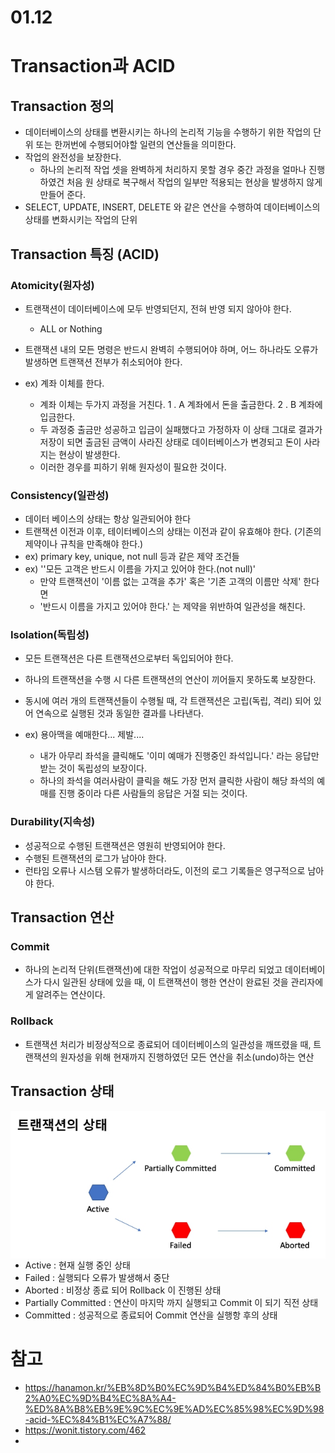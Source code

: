 # 01.12

# Transaction과 ACID

## Transaction 정의 

- 데이터베이스의 상태를 변환시키는 하나의 논리적 기능을 수행하기 위한 작업의 단위 또는 한꺼번에 수행되어야할 일련의 연산들을 의미한다.
- 작업의 완전성을 보장한다.
  - 하나의 논리적 작업 셋을 완벽하게 처리하지 못할 경우 중간 과정을 얼마나 진행 하였건 처음 원 상태로 복구해서 작업의 일부만 적용되는 현상을 발생하지 않게 만들어 준다.
- SELECT, UPDATE, INSERT, DELETE 와 같은 연산을 수행하여 데이터베이스의 상태를 변화시키는 작업의 단위



## Transaction 특징 (ACID)

### Atomicity(원자성)

- 트랜잭션이 데이터베이스에 모두 반영되던지, 전혀 반영 되지 않아야 한다.
  - ALL or Nothing
- 트랜잭션 내의 모든 명령은 반드시 완벽히 수행되어야 하며, 어느 하나라도 오류가 발생하면 트랜잭션 전부가 취소되어야 한다.

- ex) 계좌 이체를 한다.
  - 계좌 이체는 두가지 과정을 거친다. 1 . A 계좌에서 돈을 출금한다. 2 . B 계좌에 입금한다.
  - 두 과정중 출금만 성공하고 입금이 실패했다고 가정하자 이 상태 그대로 결과가 저장이 되면 출금된 금액이 사라진 상태로 데이터베이스가 변경되고 돈이 사라지는 현상이 발생한다. 
  - 이러한 경우를 피하기 위해 원자성이 필요한 것이다.



### Consistency(일관성)

- 데이터 베이스의 상태는 항상 일관되어야 한다
- 트랜잭션 이전과 이후, 테이터베이스의 상태는 이전과 같이 유효해야 한다. (기존의 제약이나 규칙을 만족해야 한다.)
- ex) primary key, unique, not null 등과 같은 제약 조건들 
- ex) ''모든 고객은 반드시 이름을 가지고 있어야 한다.(not null)'
  - 만약 트랜잭션이 '이름 없는 고객을 추가' 혹은 '기존 고객의 이름만 삭제' 한다면
  - '반드시 이름을 가지고 있어야 한다.' 는 제약을 위반하여 일관성을 해친다.



### Isolation(독립성)

- 모든 트랜잭션은 다른 트랜잭션으로부터 독입되어야 한다.
- 하나의 트랜잭션을 수행 시 다른 트랜잭션의 연산이 끼어들지 못하도록 보장한다.
- 동시에 여러 개의 트랜잭션들이 수행될 때, 각 트랜잭션은 고립(독립, 격리) 되어 있어 연속으로 실행된 것과 동일한 결과를 나타낸다.

- ex) 용아맥을 예매한다... 제발....
  - 내가 아무리 좌석을 클릭해도 '이미 예매가 진행중인 좌석입니다.' 라는 응답만 받는 것이 독립성의 보장이다.
  - 하나의 좌석을 여러사람이 클릭을 해도 가장 먼저 클릭한 사람이 해당 좌석의 예매를 진행 중이라 다른 사람들의 응답은 거절 되는 것이다.



### Durability(지속성)

- 성공적으로 수행된 트랜잭션은 영원히 반영되어야 한다.
- 수행된 트랜잭션의 로그가 남아야 한다.
- 런타임 오류나 시스템 오류가 발생하더라도, 이전의 로그 기록들은 영구적으로 남아야 한다.



## Transaction 연산

### Commit

- 하나의 논리적 단위(트랜잭션)에 대한 작업이 성공적으로 마무리 되었고 데이터베이스가 다시 일관된 상태에 있을 때, 이 트랜잭션이 행한 연산이 완료된 것을 관리자에게 알려주는 연산이다. 



### Rollback

- 트랜잭션 처리가 비정상적으로 종료되어 데이터베이스의 일관성을 깨뜨렸을 때, 트랜잭션의 원자성을 위해 현재까지 진행하였던 모든 연산을 취소(undo)하는 연산



## Transaction 상태

<img src="01.12.assets/20230112_110238.jpg" alt="20230112_110238" align="left" />

- Active : 현재 실행 중인 상태
- Failed : 실행되다 오류가 발생해서 중단
- Aborted : 비정상 종료 되어 Rollback 이 진행된 상태
- Partially Committed : 연산이 마지막 까지 실행되고 Commit 이 되기 직전 상태
- Committed : 성공적으로 종료되어 Commit 연산을 실행항 후의 상태



# 참고

- https://hanamon.kr/%EB%8D%B0%EC%9D%B4%ED%84%B0%EB%B2%A0%EC%9D%B4%EC%8A%A4-%ED%8A%B8%EB%9E%9C%EC%9E%AD%EC%85%98%EC%9D%98-acid-%EC%84%B1%EC%A7%88/
- https://wonit.tistory.com/462
- 